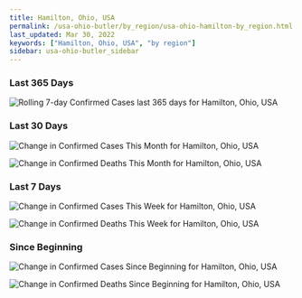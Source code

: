 ```yaml
---
title: Hamilton, Ohio, USA
permalink: /usa-ohio-butler/by_region/usa-ohio-hamilton-by_region.html
last_updated: Mar 30, 2022
keywords: ["Hamilton, Ohio, USA", "by region"]
sidebar: usa-ohio-butler_sidebar
---
```


<h3>Last 365 Days</h3>

![Rolling 7-day Confirmed Cases last 365 days for Hamilton, Ohio, USA](/covid_tracker/images/graphs/usa-ohio-hamilton-weekly_totals_graph.png)

<h3>Last 30 Days</h3>

![Change in Confirmed Cases This Month for Hamilton, Ohio, USA](/covid_tracker/images/graphs/usa-ohio-hamilton-delta_confirmed-30_days_graph.png)

![Change in Confirmed Deaths This Month for Hamilton, Ohio, USA](/covid_tracker/images/graphs/usa-ohio-hamilton-delta_deaths-30_days_graph.png)

<h3>Last 7 Days</h3>

![Change in Confirmed Cases This Week for Hamilton, Ohio, USA](/covid_tracker/images/graphs/usa-ohio-hamilton-delta_confirmed-7_days_graph.png)

![Change in Confirmed Deaths This Week for Hamilton, Ohio, USA](/covid_tracker/images/graphs/usa-ohio-hamilton-delta_deaths-7_days_graph.png)

<h3>Since Beginning</h3>

![Change in Confirmed Cases Since Beginning for Hamilton, Ohio, USA](/covid_tracker/images/graphs/usa-ohio-hamilton-delta_confirmed-since_beginning_graph.png)

![Change in Confirmed Deaths Since Beginning for Hamilton, Ohio, USA](/covid_tracker/images/graphs/usa-ohio-hamilton-delta_deaths-since_beginning_graph.png)
